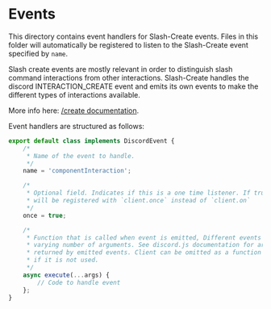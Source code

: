 # Events

This directory contains event handlers for Slash-Create events. Files in this folder will automatically 
be registered to listen to the Slash-Create event specified by `name`.

Slash create events are mostly relevant in order to distinguish slash command interactions from other 
interactions. Slash-Create handles the discord INTERACTION_CREATE event and emits its own events to make the
different types of interactions available.

More info here:
[/create documentation](https://slash-create.js.org/).

Event handlers are structured as follows:
```typescript
export default class implements DiscordEvent {
    /*
     * Name of the event to handle.
     */
    name = 'componentInteraction';

    /*
     * Optional field. Indicates if this is a one time listener. If true, event
     * will be registered with `client.once` instead of `client.on`
     */
    once = true;

    /* 
     * Function that is called when event is emitted, Different events pass in a 
     * varying number of arguments. See discord.js documentation for arguments 
     * returned by emitted events. Client can be omitted as a function parameter 
     * if it is not used. 
     */
    async execute(...args) { 
        // Code to handle event
    };
}
```